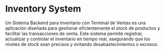 # Inventory System 

Un Sistema Backend para Inventario con Terminal de Ventas es una aplicación diseñada para gestionar eficientemente el stock de productos y facilitar las transacciones de venta. Este sistema permite registrar, actualizar y controlar el inventario en tiempo real, asegurando que los niveles de stock sean precisos y evitando desabastecimientos o excesos.
